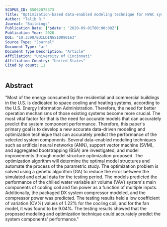 ```yaml
---
SCOPUS_ID: 85092075373
Title: "Optimization-based data-enabled modeling technique for HVAC systems components"
Author: "Talib R."
Journal: "Buildings"
Publication Date: {'$date': '2020-09-01T00:00:00Z'}
Publication Year: 2020
DOI: "10.3390/BUILDINGS10090163"
Source Type: "Journal"
Document Type: "ar"
Document Type Description: "Article"
Affiliation: "University of Cincinnati"
Affiliation Country: "United States"
Cited by count: 11
---
```


## Abstract
"Most of the energy consumed by the residential and commercial buildings in the U.S. is dedicated to space cooling and heating systems, according to the U.S. Energy Information Administration. Therefore, the need for better operation mechanisms of those existing systems become more crucial. The most vital factor for that is the need for accurate models that can accurately predict the system component performance. Therefore, this paper's primary goal is to develop a new accurate data-driven modeling and optimization technique that can accurately predict the performance of the selected system components. Several data-enabled modeling techniques such as artificial neural networks (ANN), support vector machine (SVM), and aggregated bootstrapping (BSA) are investigated, and model improvements through model structure optimization proposed. The optimization algorithm will determine the optimal model structures and automate the process of the parametric study. The optimization problem is solved using a genetic algorithm (GA) to reduce the error between the simulated and actual data for the testing period. The models predicted the performance of the chilled water variable air volume (VAV) system's main components of cooling coil and fan power as a function of multiple inputs. Additionally, the packaged DX system compressor modeled, and the compressor power was predicted. The testing results held a low coefficient of variation (CV%) values of 1.22% for the cooling coil, and for the fan model, it was found to be 9.04%. The testing results showed that the proposed modeling and optimization technique could accurately predict the system components' performance."
